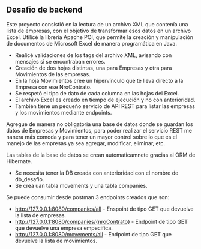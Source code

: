 ## Desafio de backend 

Este proyecto consistió en la lectura de un archivo XML que contenía una lista de empresas, con el objetivo de transformar esos datos en un archivo Excel. Utilicé la librería Apache POI, que permite la creación y manipulación de documentos de Microsoft Excel de manera programática en Java.

- Realicé validaciones de los tags del archivo XML, avisando con mensajes si se encontraban errores.
- Creación de dos hojas distintas, una para Empresas y otra para Movimientos de las empresas.
- En la hoja Movimientos cree un hipervínculo que te lleva directo a la Empresa con ese NroContrato.
- Se respetó el tipo de dato de cada columna en las hojas del Excel.
- El archivo Excel es creado en tiempo de ejecución y no con anterioridad.
- También tiene un pequeño servicio de API REST para listar las empresas y los movimientos mediante endpoints.

Agregué de manera no obligatoria una base de datos donde se guardan los datos de Empresas y Movimientos, para poder realizar el servicio REST me nanera más comoda y para tener un mayor control sobre lo que es el manejo de las empresas ya sea agregar, modificar, eliminar, etc.

Las tablas de la base de datos se crean automaticamnete gracias al ORM de Hibernate.
 - Se necesita tener la DB creada con anterioridad con el nombre de db_desafio.
 - Se crea uan tabla movements y una tabla companies.

Se puede consumir desde postman 3 endpoints creados que son:
 - http://127.0.0.1:8080/companies/all - Enspoint de tipo GET que devuelve la lista de empresas.
 - http://127.0.0.1:8080/companies/{nroContrato} - Endpoint de tipo GET que devuelve una empresa empecifica.
 - http://127.0.0.1:8080/movements/all - Endpoint de tipo GET que devuelve la lista de movimientos.

  
